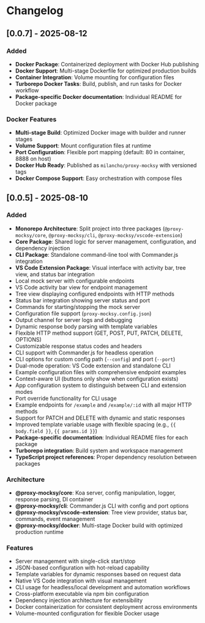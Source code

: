 # Changelog

## [0.0.7] - 2025-08-12

### Added
- **Docker Package**: Containerized deployment with Docker Hub publishing
- **Docker Support**: Multi-stage Dockerfile for optimized production builds
- **Container Integration**: Volume mounting for configuration files
- **Turborepo Docker Tasks**: Build, publish, and run tasks for Docker workflow
- **Package-specific Docker documentation**: Individual README for Docker package

### Docker Features
- **Multi-stage Build**: Optimized Docker image with builder and runner stages
- **Volume Support**: Mount configuration files at runtime
- **Port Configuration**: Flexible port mapping (default: 80 in container, 8888 on host)
- **Docker Hub Ready**: Published as `milancho/proxy-mocksy` with versioned tags
- **Docker Compose Support**: Easy orchestration with compose files

## [0.0.5] - 2025-08-10

### Added
- **Monorepo Architecture**: Split project into three packages (`@proxy-mocksy/core`, `@proxy-mocksy/cli`, `@proxy-mocksy/vscode-extension`)
- **Core Package**: Shared logic for server management, configuration, and dependency injection
- **CLI Package**: Standalone command-line tool with Commander.js integration
- **VS Code Extension Package**: Visual interface with activity bar, tree view, and status bar integration
- Local mock server with configurable endpoints
- VS Code activity bar view for endpoint management
- Tree view displaying configured endpoints with HTTP methods
- Status bar integration showing server status and port
- Commands for starting/stopping the mock server
- Configuration file support (`proxy-mocksy.config.json`)
- Output channel for server logs and debugging
- Dynamic response body parsing with template variables
- Flexible HTTP method support (GET, POST, PUT, PATCH, DELETE, OPTIONS)
- Customizable response status codes and headers
- CLI support with Commander.js for headless operation
- CLI options for custom config path (`--config`) and port (`--port`)
- Dual-mode operation: VS Code extension and standalone CLI
- Example configuration files with comprehensive endpoint examples
- Context-aware UI (buttons only show when configuration exists)
- App configuration system to distinguish between CLI and extension modes
- Port override functionality for CLI usage
- Example endpoints for `/example` and `/example/:id` with all major HTTP methods
- Support for PATCH and DELETE with dynamic and static responses
- Improved template variable usage with flexible spacing (e.g., `{{ body.field }}`, `{{ params.id }}`)
- **Package-specific documentation**: Individual README files for each package
- **Turborepo integration**: Build system and workspace management
- **TypeScript project references**: Proper dependency resolution between packages

### Architecture
- **@proxy-mocksy/core**: Koa server, config manipulation, logger, response parsing, DI container
- **@proxy-mocksy/cli**: Commander.js CLI with config and port options
- **@proxy-mocksy/vscode-extension**: Tree view provider, status bar, commands, event management
- **@proxy-mocksy/docker**: Multi-stage Docker build with optimized production runtime

### Features
- Server management with single-click start/stop
- JSON-based configuration with hot-reload capability
- Template variables for dynamic responses based on request data
- Native VS Code integration with visual management
- CLI usage for headless/local development and automation workflows
- Cross-platform executable via npm bin configuration
- Dependency injection architecture for extensibility
- Docker containerization for consistent deployment across environments
- Volume-mounted configuration for flexible Docker usage